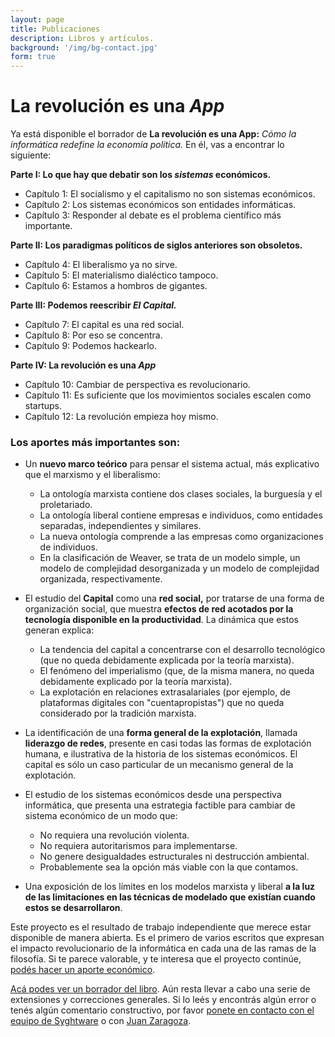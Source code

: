 ```yaml
---
layout: page
title: Publicaciones
description: Libros y artículos.
background: '/img/bg-contact.jpg'
form: true
---
```

# La revolución es una *App*

Ya está disponible el borrador de **La revolución es una App:** *Cómo la informática redefine la economía política.* En él, vas a encontrar lo siguiente:

**Parte I: Lo que hay que debatir son los *sistemas* económicos.**
- Capítulo 1: El socialismo y el capitalismo no son sistemas económicos.
- Capítulo 2: Los sistemas económicos son entidades informáticas.
- Capítulo 3: Responder al debate es el problema científico más importante.

**Parte II: Los paradigmas políticos de siglos anteriores son obsoletos.**
- Capítulo 4: El liberalismo ya no sirve.
- Capítulo 5: El materialismo dialéctico tampoco.
- Capítulo 6: Estamos a hombros de gigantes.

**Parte III: Podemos reescribir *El Capital.***
- Capítulo 7: El capital es una red social.
- Capítulo 8: Por eso se concentra. 
- Capítulo 9: Podemos hackearlo.

**Parte IV: La revolución es una *App***
- Capítulo 10: Cambiar de perspectiva es revolucionario.
- Capítulo 11: Es suficiente que los movimientos sociales escalen como startups.
- Capítulo 12: La revolución empieza hoy mismo.

### Los aportes más importantes son: 
- Un **nuevo marco teórico** para pensar el sistema actual, más explicativo que el marxismo y el liberalismo:
    - La ontología marxista contiene dos clases sociales, la burguesía y el proletariado.
    - La ontología liberal contiene empresas e individuos, como entidades separadas, independientes y similares.
    - La nueva ontología comprende a las empresas como organizaciones de individuos.
    - En la clasificación de Weaver, se trata de un modelo simple, un modelo de complejidad desorganizada y un modelo de complejidad organizada, respectivamente.

- El estudio del **Capital** como una **red social,** por tratarse de una forma de organización social, que muestra **efectos de red acotados por la tecnología disponible en la productividad**. La dinámica que estos generan explica:
    -  La tendencia del capital a concentrarse con el desarrollo tecnológico (que no queda debidamente explicada por la teoría marxista).
    -  El fenómeno del imperialismo (que, de la misma manera, no queda debidamente explicado por la teoría marxista).
    -  La explotación en relaciones extrasalariales (por ejemplo, de plataformas digitales con "cuentapropistas") que no queda considerado por la tradición marxista.

- La identificación de una **forma general de la explotación**, llamada **liderazgo de redes**, presente en casi todas las formas de explotación humana, e ilustrativa de la historia de los sistemas económicos. El capital es sólo un caso particular de un mecanismo general de la explotación.

- El estudio de los sistemas económicos desde una perspectiva informática, que presenta una estrategia factible para cambiar de sistema económico de un modo que:
    - No requiera una revolución violenta.
    - No requiera autoritarismos para implementarse.
    - No genere desigualdades estructurales ni destrucción ambiental.
    - Probablemente sea la opción más viable con la que contamos. 

- Una exposición de los límites en los modelos marxista y liberal **a la luz de las limitaciones en las técnicas de modelado que existían cuando estos se desarrollaron**.

Este proyecto es el resultado de trabajo independiente que merece estar disponible de manera abierta. Es el primero de varios escritos que expresan el impacto revolucionario de la informática en cada una de las ramas de la filosofía. Si te parece valorable, y te interesa que el proyecto continúe, [podés hacer un aporte económico](https://cafecito.app/syghtware).

[Acá podes ver un borrador del libro](https://docs.google.com/document/d/e/2PACX-1vS8B486lFBoSkWTB6FVnaBuLH_3Lmt83WJPiCAuv0PjBxyUxfD5B6hlKE-Tq_c2gEnqbCCHg00QmZnt/pub). Aún resta llevar a cabo una serie de extensiones y correcciones generales. Si lo leés y encontrás algún error o tenés algún comentario constructivo, por favor [ponete en contacto con el equipo de Syghtware](https://www.instagram.com/syghtware/) o con [Juan Zaragoza](https://www.instagram.com/juanozaragoza/).